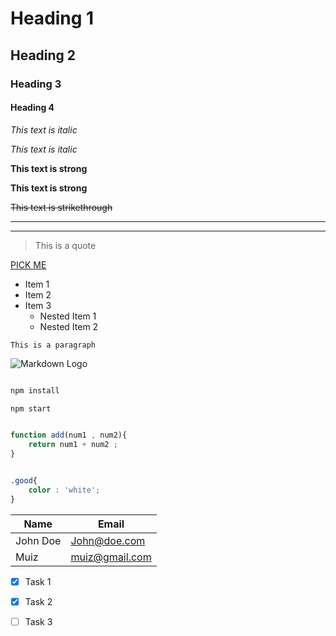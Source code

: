 <!-- Headings -->

# Heading 1
## Heading 2
### Heading 3
#### Heading 4

<!-- Italics -->

*This text is italic*

_This text is italic_

<!-- Strong -->
**This text is strong**

__This text is strong__

<!-- StrikeThrough -->

~~This text is strikethrough~~

<!-- Horizontal -->

---

___

<!-- Blockquote -->

> This is a quote 

<!-- Links -->

[PICK ME](http://pickmegallery.netlify.app  "Its pick me app")

<!-- ul -->

* Item 1
* Item 2
* Item 3
  * Nested Item 1
  * Nested Item 2

<!-- Inline code block
 -->

`This is a paragraph`

<!-- Images -->

![Markdown Logo](https://pickmegallery.netlify.app/static/media/logo.7f79bb0e.png)

<!-- Github Markdown -->

<!-- Code Blocks  -->

```bash

npm install

npm start

```

```javascript

function add(num1 , num2){
    return num1 + num2 ;
}

```

```css

.good{
    color : 'white';
}

```

<!-- Tables -->

| Name   | Email     |
| ------ | --------- |
| John Doe | John@doe.com |
|Muiz | muiz@gmail.com |

<!-- Task Lists -->

* [x] Task 1

* [x] Task 2

* [ ] Task 3























